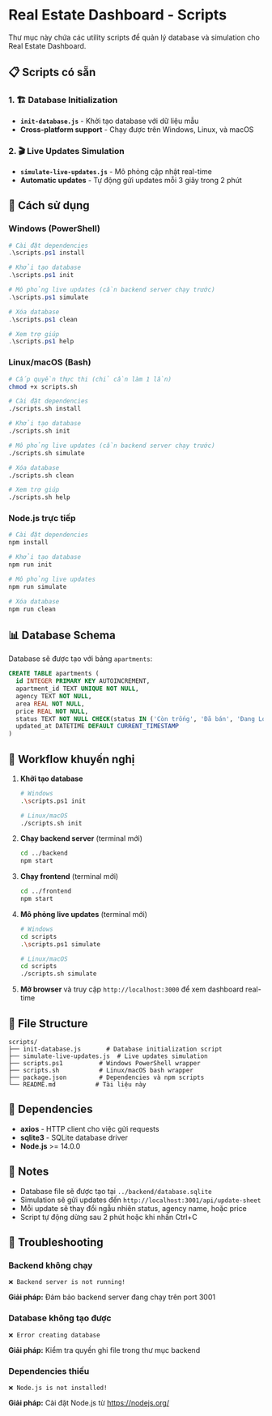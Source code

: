 # Real Estate Dashboard - Scripts

Thư mục này chứa các utility scripts để quản lý database và simulation cho Real Estate Dashboard.

## 📋 Scripts có sẵn

### 1. 🏗️ Database Initialization
- **`init-database.js`** - Khởi tạo database với dữ liệu mẫu
- **Cross-platform support** - Chạy được trên Windows, Linux, và macOS

### 2. 🎬 Live Updates Simulation  
- **`simulate-live-updates.js`** - Mô phỏng cập nhật real-time
- **Automatic updates** - Tự động gửi updates mỗi 3 giây trong 2 phút

## 🚀 Cách sử dụng

### Windows (PowerShell)
```powershell
# Cài đặt dependencies
.\scripts.ps1 install

# Khởi tạo database
.\scripts.ps1 init

# Mô phỏng live updates (cần backend server chạy trước)
.\scripts.ps1 simulate

# Xóa database
.\scripts.ps1 clean

# Xem trợ giúp
.\scripts.ps1 help
```

### Linux/macOS (Bash)
```bash
# Cấp quyền thực thi (chỉ cần làm 1 lần)
chmod +x scripts.sh

# Cài đặt dependencies
./scripts.sh install

# Khởi tạo database
./scripts.sh init

# Mô phỏng live updates (cần backend server chạy trước)
./scripts.sh simulate

# Xóa database
./scripts.sh clean

# Xem trợ giúp
./scripts.sh help
```

### Node.js trực tiếp
```bash
# Cài đặt dependencies
npm install

# Khởi tạo database
npm run init

# Mô phỏng live updates
npm run simulate

# Xóa database
npm run clean
```

## 📊 Database Schema

Database sẽ được tạo với bảng `apartments`:

```sql
CREATE TABLE apartments (
  id INTEGER PRIMARY KEY AUTOINCREMENT,
  apartment_id TEXT UNIQUE NOT NULL,
  agency TEXT NOT NULL,
  area REAL NOT NULL,
  price REAL NOT NULL,
  status TEXT NOT NULL CHECK(status IN ('Còn trống', 'Đã bán', 'Đang Lock')),
  updated_at DATETIME DEFAULT CURRENT_TIMESTAMP
)
```

## 🎯 Workflow khuyến nghị

1. **Khởi tạo database**
   ```bash
   # Windows
   .\scripts.ps1 init
   
   # Linux/macOS  
   ./scripts.sh init
   ```

2. **Chạy backend server** (terminal mới)
   ```bash
   cd ../backend
   npm start
   ```

3. **Chạy frontend** (terminal mới)
   ```bash
   cd ../frontend
   npm start
   ```

4. **Mô phỏng live updates** (terminal mới)
   ```bash
   # Windows
   cd scripts
   .\scripts.ps1 simulate
   
   # Linux/macOS
   cd scripts
   ./scripts.sh simulate
   ```

5. **Mở browser** và truy cập `http://localhost:3000` để xem dashboard real-time

## 📁 File Structure

```
scripts/
├── init-database.js       # Database initialization script
├── simulate-live-updates.js  # Live updates simulation
├── scripts.ps1          # Windows PowerShell wrapper
├── scripts.sh           # Linux/macOS bash wrapper
├── package.json         # Dependencies và npm scripts
└── README.md           # Tài liệu này
```

## 🔧 Dependencies

- **axios** - HTTP client cho việc gửi requests
- **sqlite3** - SQLite database driver
- **Node.js** >= 14.0.0

## 📝 Notes

- Database file sẽ được tạo tại `../backend/database.sqlite`
- Simulation sẽ gửi updates đến `http://localhost:3001/api/update-sheet`
- Mỗi update sẽ thay đổi ngẫu nhiên status, agency name, hoặc price
- Script tự động dừng sau 2 phút hoặc khi nhấn Ctrl+C

## 🐛 Troubleshooting

### Backend không chạy
```
❌ Backend server is not running!
```
**Giải pháp:** Đảm bảo backend server đang chạy trên port 3001

### Database không tạo được
```
❌ Error creating database
```
**Giải pháp:** Kiểm tra quyền ghi file trong thư mục backend

### Dependencies thiếu
```
❌ Node.js is not installed!
```
**Giải pháp:** Cài đặt Node.js từ https://nodejs.org/

